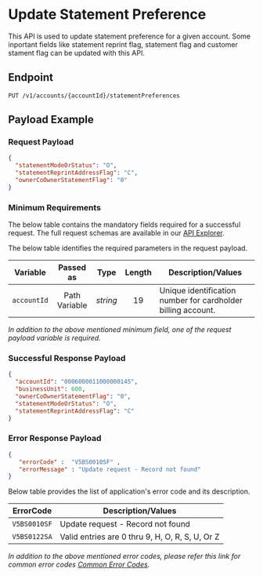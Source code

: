 # Update Statement Preference

This API is used to update statement preference for a given account. Some inportant fields like statement reprint flag, statement flag and customer stament flag can be updated with this API.

## Endpoint

`PUT /v1/accounts/{accountId}/statementPreferences`

## Payload Example

### Request Payload

```json
{
  "statementModeOrStatus": "O",
  "statementReprintAddressFlag": "C",
  "ownerCoOwnerStatementFlag": "0"
}
``` 

### Minimum Requirements

The below table contains the mandatory fields required for a successful request. The full request schemas are available in our [API Explorer](../api/?type=put&path=/v1/accounts/{accountId}/statementPreferences).

The below table identifies the required parameters in the request payload.

| Variable | Passed as | Type | Length | Description/Values |
| -------- | :-------: | :--: | :------------: | ------------------ |
| `accountId` | Path Variable | *string* | 19 | Unique identification number for cardholder billing account.|

*In addition to the above mentioned minimum field, one of the request payload variable is required.*

### Successful Response Payload

```json
{
  "accountId": "0006000011000000145",
  "businessUnit": 600,
  "ownerCoOwnerStatementFlag": "0",
  "statementModeOrStatus": "O",
  "statementReprintAddressFlag": "C"
}
```

### Error Response Payload

```json
{
   "errorCode" :  "V5BS0010SF" ,
   "errorMessage" : "Update request - Record not found"   
}
```

Below table provides the list of application's error code and its description.

| ErrorCode |  Description/Values |
| --------  | ------------------ |
| `V5BS0010SF` | Update request - Record not found |
| `V5BS0122SA` | Valid entries are 0 thru 9, H, O, R, S, U, Or Z |

*In addition to the above mentioned error codes, please refer this link for common error codes [Common Error Codes](..docs/?path=docs/common-error-codes.md).*